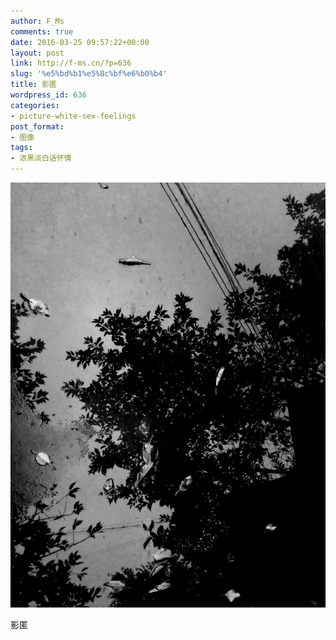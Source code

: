 ```yaml
---
author: F_Ms
comments: true
date: 2016-03-25 09:57:22+00:00
layout: post
link: http://f-ms.cn/?p=636
slug: '%e5%bd%b1%e5%8c%bf%e6%b0%b4'
title: 影匿
wordpress_id: 636
categories:
- picture-white-sex-feelings
post_format:
- 图像
tags:
- 浓黑淡白话怀情
---
```


![黑白-色情怀_中专学校-雨后[002]](/img/post/wp/2016/03/黑白-色情怀_中专学校-雨后002-1.jpg)


影匿
